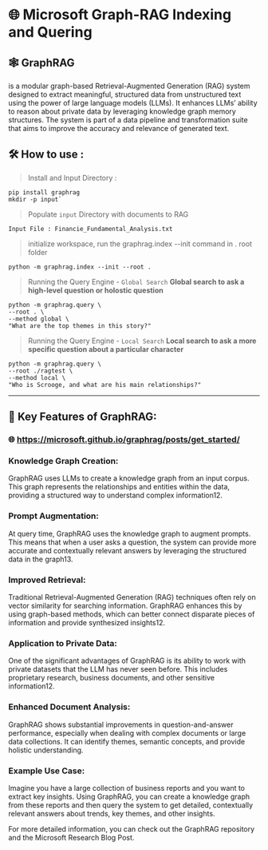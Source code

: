 # 🌐 Microsoft Graph-RAG Indexing and Quering

## 🕸 GraphRAG 

is a modular graph-based Retrieval-Augmented Generation (RAG) system designed to extract meaningful, structured data from unstructured text using the power of large language models (LLMs). It enhances LLMs’ ability to reason about private data by leveraging knowledge graph memory structures. The system is part of a data pipeline and transformation suite that aims to improve the accuracy and relevance of generated text.

## 🛠️ How to use :

> Install and Input Directory :
```
pip install graphrag
mkdir -p input`
```
> Populate  `input` Directory with documents to RAG
```
Input File : Financie_Fundamental_Analysis.txt
```

> initialize workspace, run the graphrag.index --init command in . root folder

```
python -m graphrag.index --init --root .
```

> Running the Query Engine - `Global Search`
**Global search to ask a high-level question or holostic question**

```
python -m graphrag.query \
--root . \
--method global \
"What are the top themes in this story?"
```

> Running the Query Engine - `Local Search`
**Local search to ask a more specific question about a particular character**

```
python -m graphrag.query \
--root ./ragtest \
--method local \
"Who is Scrooge, and what are his main relationships?"
```

---

## 📰 Key Features of GraphRAG:

### 🌐  https://microsoft.github.io/graphrag/posts/get_started/

### Knowledge Graph Creation:
GraphRAG uses LLMs to create a knowledge graph from an input corpus. This graph represents the relationships and entities within the data, providing a structured way to understand complex information12.

### Prompt Augmentation:
At query time, GraphRAG uses the knowledge graph to augment prompts. This means that when a user asks a question, the system can provide more accurate and contextually relevant answers by leveraging the structured data in the graph13.

### Improved Retrieval:
Traditional Retrieval-Augmented Generation (RAG) techniques often rely on vector similarity for searching information. GraphRAG enhances this by using graph-based methods, which can better connect disparate pieces of information and provide synthesized insights12.

### Application to Private Data:
One of the significant advantages of GraphRAG is its ability to work with private datasets that the LLM has never seen before. This includes proprietary research, business documents, and other sensitive information12.

### Enhanced Document Analysis:
GraphRAG shows substantial improvements in question-and-answer performance, especially when dealing with complex documents or large data collections. It can identify themes, semantic concepts, and provide holistic understanding.

### Example Use Case:
Imagine you have a large collection of business reports and you want to extract key insights. Using GraphRAG, you can create a knowledge graph from these reports and then query the system to get detailed, contextually relevant answers about trends, key themes, and other insights.

For more detailed information, you can check out the GraphRAG repository and the Microsoft Research Blog Post.



